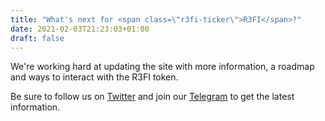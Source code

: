 ```yaml
---
title: "What's next for <span class=\"r3fi-ticker\">R3FI</span>?"
date: 2021-02-03T21:23:03+01:00
draft: false
---
```


We're working hard at updating the site with more information,
a roadmap and ways to interact with the <span class="r3fi-ticker">R3FI</span> token.

Be sure to follow us on <a href="https://twitter.com/R3fiToken" target="_blank" class="icon-link"><i class="fab fa-twitter"></i> <span>Twitter</span></a> and join our <a href="https://t.me/r3fifinance" target="_blank" class="icon-link"><i class="fab fa-telegram"></i> <span>Telegram</span></a> to get the latest information. 
